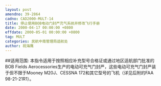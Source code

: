 ```yaml
---
layout: post
amendno: 39-2864
cadno: CAD2000-MULT-14
title: 停止使用BOB电动门封严充气系统并修改飞行手册
date: 2000-04-17 00:00:00 +0800
effdate: 2000-05-01 00:00:00 +0800
tag: MULT
categories: 民航中南管理局适航处
author: 祝海鹰
---
```


##适用范围:
本指令适用于按照相应补充型号合格证或通过地区适航部门批准的BOB Fields Aerocessories生产的电动可充气门封严，这些电动可充气门封严装于但不限于Mooney M20J、CESSNA 172和其它型号的飞机（详见后附的FAA 98-21-21R1）。

